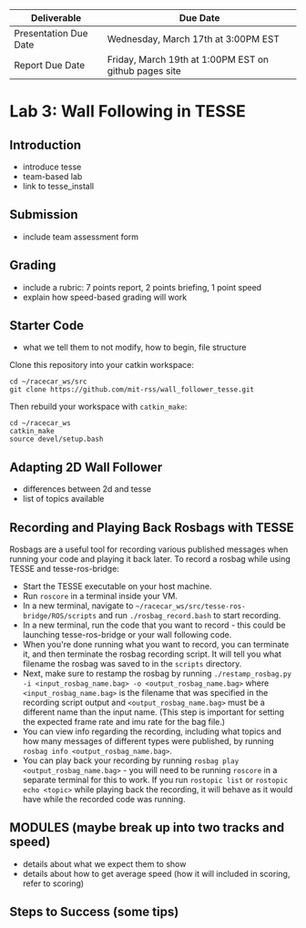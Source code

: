 | Deliverable | Due Date              |
|---------------|----------------------------------------------------------------------------|
| Presentation Due Date  | Wednesday, March 17th at 3:00PM EST                |
| Report Due Date     | Friday, March 19th at 1:00PM EST on github pages site |


# Lab 3: Wall Following in TESSE

## Introduction

- introduce tesse
- team-based lab
- link to tesse_install

## Submission

- include team assessment form

## Grading

- include a rubric: 7 points report, 2 points briefing, 1 point speed
- explain how speed-based grading will work

## Starter Code

- what we tell them to not modify, how to begin, file structure

Clone this repository into your catkin workspace:

    cd ~/racecar_ws/src
    git clone https://github.com/mit-rss/wall_follower_tesse.git

Then rebuild your workspace with `catkin_make`:

    cd ~/racecar_ws
    catkin_make
    source devel/setup.bash



## Adapting 2D Wall Follower
- differences between 2d and tesse
- list of topics available

## Recording and Playing Back Rosbags with TESSE

Rosbags are a useful tool for recording various published messages when running your code and playing it back later. To record a rosbag while using TESSE and tesse-ros-bridge:
- Start the TESSE executable on your host machine.
- Run `roscore` in a terminal inside your VM.
- In a new terminal, navigate to `~/racecar_ws/src/tesse-ros-bridge/ROS/scripts` and run `./rosbag_record.bash` to start recording.
- In a new terminal, run the code that you want to record - this could be launching tesse-ros-bridge or your wall following code.
- When you're done running what you want to record, you can terminate it, and then terminate the rosbag recording script. It will tell you what filename the rosbag was saved to in the `scripts` directory.
- Next, make sure to restamp the rosbag by running `./restamp_rosbag.py -i <input_rosbag_name.bag> -o <output_rosbag_name.bag>` where `<input_rosbag_name.bag>` is the filename that was specified in the recording script output and `<output_rosbag_name.bag>` must be a different name than the input name. (This step is important for setting the expected frame rate and imu rate for the bag file.)
- You can view info regarding the recording, including what topics and how many messages of different types were published, by running `rosbag info <output_rosbag_name.bag>`.
- You can play back your recording by running `rosbag play <output_rosbag_name.bag>` - you will need to be running `roscore` in a separate terminal for this to work. If you run `rostopic list` or `rostopic echo <topic>` while playing back the recording, it will behave as it would have while the recorded code was running. 

## MODULES (maybe break up into two tracks and speed)

- details about what we expect them to show
- details about how to get average speed (how it will included in scoring, refer to scoring)

## Steps to Success (some tips)
